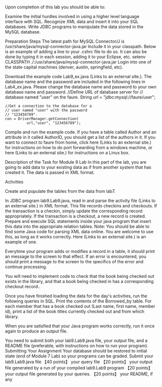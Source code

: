 Upon completion of this lab you should be able to:

Examine the initial hurdles involved in using a higher level language interface with SQL.
Recognize XML data and insert it into your SQL databases.
Write JDBC programs to manipulate the data stored in the MySQL database.


Preparation Steps
The latest path for MySQL Connector/J is
/usr/share/java/mysql-connector-java.jar
Include it in your classpath. Below is an example of adding a line to your .cshrc file to do so. It can also be done by typing it in each session, adding it to your Eclipse, etc.
setenv CLASSPATH ./:/usr/share/java/mysql-connector-java.jar
Login into one of the state capital machines (denver, austin, springfield, etc).

Download the example code Lab9_ex.java (Links to an external site.). The database name and the password are included in the following lines in Lab4_ex.java. Please change the database name and password to your own database name and password.
//Define URL of database server for
// database named "user" on the faure.
String url =
"jdbc:mysql://faure/user";

    //Get a connection to the database for a
    // user named "user" with the password
    // "123456789".
    con = DriverManager.getConnection(
       	      url,"user", "123456789");
Compile and run the example code. If you have a table called Author and an attribute in it called AuthorID, you should get a list of the authors in it. If you want to connect to faure from home, click here (Links to an external site.) for instructions on how to do port forwarding from a windows machine, or here (Links to an external site.) for instructions on a Linux box.

Description of the Task for Module 9 Lab
In this part of the lab, you are going to add data to your existing data as if from another system that has created it. The data is passed in XML format.


Activities


Create and populate the tables from the data from lab7.


In JDBC program lab9.Lab9.java, read in and parse the activity file (Links to an external site.) in XML format. This file records checkins and checkouts. If the transaction is a checkin, simply update the corresponding record appropriately. If the transaction is a checkout, a new record is created.
Prepare and execute SQL statements inside your java program that insert this data into the appropriate relation tables.
Note: You should be able to find some Java code for parsing XML data online.
You are welcome to use this, as long as it works correctly. Here (Links to an external site.) is an example of one.



Everytime your program adds or modifies a record in a table, it should print an message to the screen to that effect. If an error is encountered, you should print a message to the screen to the specifics of the error and continue processing.


You will need to implement code to check that the book being checked out exists in the library, and that a book being checked in has a corresponding checkout record..


Once you have finished loading the data for the day's activities, run the following queries in SQL.
Print the contents of the Borrowed_by table.
For each member that has a book checked out (Last name, first name, member id), print a list of the book titles currently checked out and from which library.




When you are satisfied that your Java program works correctly, run it once again to produce an output file.

You need to submit both your lab9.Lab9.java file, your output file, and a README file (preferable, with instructions on how to run your program).
Submitting Your Assignment
Your database should be restored to initial state (end of Module 7 Lab) so your programs can be graded.
Submit
your lab9.Lab9.java file 【40 points】
your query file 【20 points】
your output file generated by a run of your compiled lab9.Lab9 program 【20 points】
your output file generated by your queries. 【20 points】
your README, if any